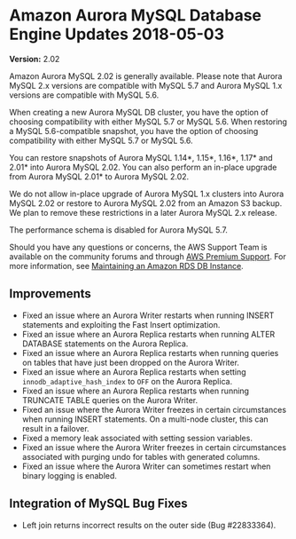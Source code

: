 # Amazon Aurora MySQL Database Engine Updates 2018\-05\-03<a name="AuroraMySQL.Updates.202"></a>

**Version:** 2\.02

Amazon Aurora MySQL 2\.02 is generally available\. Please note that Aurora MySQL 2\.x versions are compatible with MySQL 5\.7 and Aurora MySQL 1\.x versions are compatible with MySQL 5\.6\.

When creating a new Aurora MySQL DB cluster, you have the option of choosing compatibility with either MySQL 5\.7 or MySQL 5\.6\. When restoring a MySQL 5\.6\-compatible snapshot, you have the option of choosing compatibility with either MySQL 5\.7 or MySQL 5\.6\.

You can restore snapshots of Aurora MySQL 1\.14\*, 1\.15\*, 1\.16\*, 1\.17\* and 2\.01\* into Aurora MySQL 2\.02\. You can also perform an in\-place upgrade from Aurora MySQL 2\.01\* to Aurora MySQL 2\.02\.

We do not allow in\-place upgrade of Aurora MySQL 1\.x clusters into Aurora MySQL 2\.02 or restore to Aurora MySQL 2\.02 from an Amazon S3 backup\. We plan to remove these restrictions in a later Aurora MySQL 2\.x release\.

The performance schema is disabled for Aurora MySQL 5\.7\.

Should you have any questions or concerns, the AWS Support Team is available on the community forums and through [AWS Premium Support](http://aws.amazon.com/support)\. For more information, see [Maintaining an Amazon RDS DB Instance](USER_UpgradeDBInstance.Maintenance.md)\.

## Improvements<a name="AuroraMySQL.Updates.202.Improvements"></a>
+ Fixed an issue where an Aurora Writer restarts when running INSERT statements and exploiting the Fast Insert optimization\.
+ Fixed an issue where an Aurora Replica restarts when running ALTER DATABASE statements on the Aurora Replica\.
+ Fixed an issue where an Aurora Replica restarts when running queries on tables that have just been dropped on the Aurora Writer\.
+ Fixed an issue where an Aurora Replica restarts when setting `innodb_adaptive_hash_index` to `OFF` on the Aurora Replica\.
+ Fixed an issue where an Aurora Replica restarts when running TRUNCATE TABLE queries on the Aurora Writer\.
+ Fixed an issue where the Aurora Writer freezes in certain circumstances when running INSERT statements\. On a multi\-node cluster, this can result in a failover\. 
+ Fixed a memory leak associated with setting session variables\.
+ Fixed an issue where the Aurora Writer freezes in certain circumstances associated with purging undo for tables with generated columns\.
+ Fixed an issue where the Aurora Writer can sometimes restart when binary logging is enabled\.

## Integration of MySQL Bug Fixes<a name="AuroraMySQL.Updates.202.BugFixes"></a>
+ Left join returns incorrect results on the outer side \(Bug \#22833364\)\.